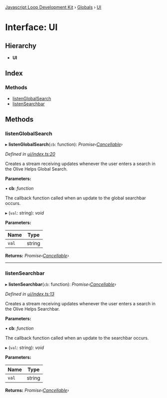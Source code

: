 [Javascript Loop Development Kit](../README.md) › [Globals](../globals.md) › [UI](ui.md)

# Interface: UI

## Hierarchy

* **UI**

## Index

### Methods

* [listenGlobalSearch](ui.md#listenglobalsearch)
* [listenSearchbar](ui.md#listensearchbar)

## Methods

###  listenGlobalSearch

▸ **listenGlobalSearch**(`cb`: function): *Promise‹[Cancellable](cancellable.md)›*

*Defined in [ui/index.ts:20](https://github.com/open-olive/loop-development-kit/blob/ba5f0aac/ldk/javascript/src/ui/index.ts#L20)*

Creates a stream receiving updates whenever the user enters a search in the Olive Helps Global Search.

**Parameters:**

▪ **cb**: *function*

The callback function called when an update to the global searchbar occurs.

▸ (`val`: string): *void*

**Parameters:**

Name | Type |
------ | ------ |
`val` | string |

**Returns:** *Promise‹[Cancellable](cancellable.md)›*

___

###  listenSearchbar

▸ **listenSearchbar**(`cb`: function): *Promise‹[Cancellable](cancellable.md)›*

*Defined in [ui/index.ts:13](https://github.com/open-olive/loop-development-kit/blob/ba5f0aac/ldk/javascript/src/ui/index.ts#L13)*

Creates a stream receiving updates whenever the user enters a search in the Olive Helps Searchbar.

**Parameters:**

▪ **cb**: *function*

The callback function called when an update to the searchbar occurs.

▸ (`val`: string): *void*

**Parameters:**

Name | Type |
------ | ------ |
`val` | string |

**Returns:** *Promise‹[Cancellable](cancellable.md)›*
